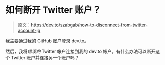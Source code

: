 # 如何断开 Twitter 账户？

> 原文：<https://dev.to/szabgab/how-to-disconnect-from-twitter-account-jg>

我主要通过我的 GitHub 账户登录 dev.to。

然后，我将*错误的* Twitter 帐户连接到我的 dev.to 帐户。有什么办法可以断开这个 Twitter 账户并连接另一个账户吗？